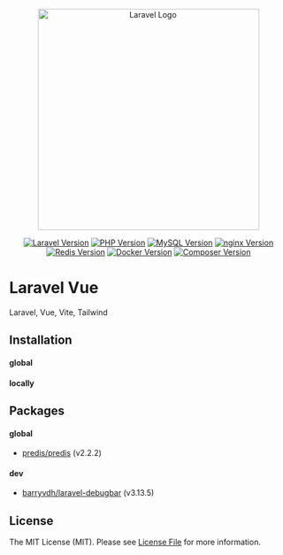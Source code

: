 <p align="center"><a href="https://laravel.com" target="_blank" rel="nofollow"><img src="https://raw.githubusercontent.com/laravel/art/master/logo-lockup/5%20SVG/2%20CMYK/1%20Full%20Color/laravel-logolockup-cmyk-red.svg" width="400" alt="Laravel Logo"></a></p>

<p align="center">
<a href="https://laravel.com/docs/10.x" target="_blank" rel="nofollow"><img src="https://img.shields.io/badge/Laravel-v10.48.20-FF2D20?logo=laravel&logoColor=white&labelColor=FF2D20" alt="Laravel Version"></a>
<a href="https://www.php.net/releases/8_1_23.php" target="_blank" rel="nofollow"><img src="https://img.shields.io/badge/PHP-v8.1.23-777BB4?logo=php&logoColor=white&labelColor=777BB4" alt="PHP Version"></a>
<a href="https://dev.mysql.com/doc/relnotes/mysql/8.0/en/news-8-0-39.html" target="_blank" rel="nofollow"><img src="https://img.shields.io/badge/MySQL-v8.0.39-F29111?logo=mysql&logoColor=white&labelColor=00758F" alt="MySQL Version"></a>
<a href="https://nginx.org" target="_blank" rel="nofollow"><img src="https://img.shields.io/badge/nginx-v1.26.0-009639?logo=nginx&logoColor=white&labelColor=009639" alt="nginx Version"></a>
<a href="https://redis.io/docs/latest/operate/rs/release-notes/rs-7-4-2-releases/" target="_blank" rel="nofollow"><img src="https://img.shields.io/badge/Redis-v7.4.0-FF4438?logo=redis&logoColor=white&labelColor=FF4438" alt="Redis Version"></a>
<a href="https://www.docker.com" target="_blank" rel="nofollow"><img src="https://img.shields.io/badge/Docker-v4.25.2-2496ED?logo=docker&logoColor=white&labelColor=2496ED" alt="Docker Version"></a>
<a href="https://getcomposer.org" target="_blank" rel="nofollow"><img src="https://img.shields.io/badge/Composer-v2.6.5-885630?logo=composer&logoColor=white&labelColor=885630" alt="Composer Version"></a>
</p>

# Laravel Vue
Laravel, Vue, Vite, Tailwind

## Installation

#### global

#### locally

## Packages

#### global

- [predis/predis](https://github.com/predis/predis) (v2.2.2)

#### dev

- [barryvdh/laravel-debugbar](https://github.com/barryvdh/laravel-debugbar) (v3.13.5)

## License

The MIT License (MIT). Please see [License File](LICENSE) for more information.